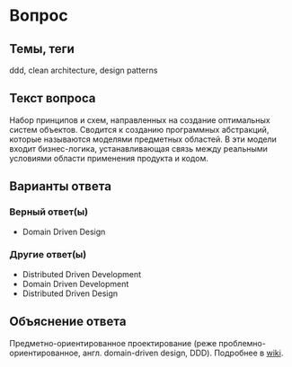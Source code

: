 # Вопрос

## Темы, теги

ddd, clean architecture, design patterns

## Текст вопроса

Набор принципов и схем, направленных на создание оптимальных систем объектов. Сводится к созданию программных абстракций, которые называются моделями предметных областей. В эти модели входит бизнес-логика, устанавливающая связь между реальными условиями области применения продукта и кодом.

## Варианты ответа

### Верный ответ(ы)

* Domain Driven Design

### Другие ответ(ы)

* Distributed Driven Development
* Domain Driven Development
* Distributed Driven Design

## Объяснение ответа

Предметно-ориентированное проектирование (реже проблемно-ориентированное, англ. domain-driven design, DDD). Подробнее в [wiki](https://technical-excellence.ru/wiki/DDD).
